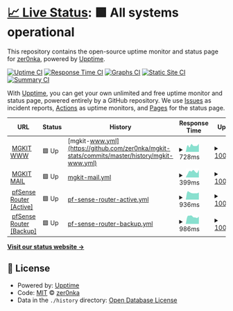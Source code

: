 # [📈 Live Status](https://zer0nka.github.io/mgkit-stats): <!--live status--> **🟩 All systems operational**

This repository contains the open-source uptime monitor and status page for [zer0nka](https://zer0nka.github.io/mgkit-stats), powered by [Upptime](https://github.com/upptime/upptime).

[![Uptime CI](https://github.com/koj-co/upptime/workflows/Uptime%20CI/badge.svg)](https://github.com/koj-co/upptime/actions?query=workflow%3A%22Uptime+CI%22)
[![Response Time CI](https://github.com/koj-co/upptime/workflows/Response%20Time%20CI/badge.svg)](https://github.com/koj-co/upptime/actions?query=workflow%3A%22Response+Time+CI%22)
[![Graphs CI](https://github.com/koj-co/upptime/workflows/Graphs%20CI/badge.svg)](https://github.com/koj-co/upptime/actions?query=workflow%3A%22Graphs+CI%22)
[![Static Site CI](https://github.com/koj-co/upptime/workflows/Static%20Site%20CI/badge.svg)](https://github.com/koj-co/upptime/actions?query=workflow%3A%22Static+Site+CI%22)
[![Summary CI](https://github.com/koj-co/upptime/workflows/Summary%20CI/badge.svg)](https://github.com/koj-co/upptime/actions?query=workflow%3A%22Summary+CI%22)

With [Upptime](https://upptime.js.org), you can get your own unlimited and free uptime monitor and status page, powered entirely by a GitHub repository. We use [Issues](https://github.com/zer0nka/mgkit-stats/issues) as incident reports, [Actions](https://github.com/zer0nka/mgkit-stats/actions) as uptime monitors, and [Pages](https://zer0nka.github.io/mgkit-stats) for the status page.

<!--start: status pages-->
<!-- This summary is generated by Upptime (https://github.com/upptime/upptime) -->
<!-- Do not edit this manually, your changes will be overwritten -->
<!-- prettier-ignore -->
| URL | Status | History | Response Time | Uptime |
| --- | ------ | ------- | ------------- | ------ |
| <img alt="" src="https://favicons.githubusercontent.com/www.mgkit.ru" height="13"> [MGKIT WWW](http://www.mgkit.ru) | 🟩 Up | [mgkit-www.yml](https://github.com/zer0nka/mgkit-stats/commits/master/history/mgkit-www.yml) | <details><summary><img alt="Response time graph" src="./graphs/mgkit-www/response-time-week.png" height="20"> 728ms</summary><br><a href="https://status.mgkit.ru/history/mgkit-www"><img alt="Response time 758" src="https://img.shields.io/endpoint?url=https%3A%2F%2Fraw.githubusercontent.com%2Fzer0nka%2Fmgkit-stats%2Fmaster%2Fapi%2Fmgkit-www%2Fresponse-time.json"></a><br><a href="https://status.mgkit.ru/history/mgkit-www"><img alt="24-hour response time 912" src="https://img.shields.io/endpoint?url=https%3A%2F%2Fraw.githubusercontent.com%2Fzer0nka%2Fmgkit-stats%2Fmaster%2Fapi%2Fmgkit-www%2Fresponse-time-day.json"></a><br><a href="https://status.mgkit.ru/history/mgkit-www"><img alt="7-day response time 728" src="https://img.shields.io/endpoint?url=https%3A%2F%2Fraw.githubusercontent.com%2Fzer0nka%2Fmgkit-stats%2Fmaster%2Fapi%2Fmgkit-www%2Fresponse-time-week.json"></a><br><a href="https://status.mgkit.ru/history/mgkit-www"><img alt="30-day response time 758" src="https://img.shields.io/endpoint?url=https%3A%2F%2Fraw.githubusercontent.com%2Fzer0nka%2Fmgkit-stats%2Fmaster%2Fapi%2Fmgkit-www%2Fresponse-time-month.json"></a><br><a href="https://status.mgkit.ru/history/mgkit-www"><img alt="1-year response time 758" src="https://img.shields.io/endpoint?url=https%3A%2F%2Fraw.githubusercontent.com%2Fzer0nka%2Fmgkit-stats%2Fmaster%2Fapi%2Fmgkit-www%2Fresponse-time-year.json"></a></details> | <details><summary><a href="https://status.mgkit.ru/history/mgkit-www">100.00%</a></summary><a href="https://status.mgkit.ru/history/mgkit-www"><img alt="All-time uptime 100.00%" src="https://img.shields.io/endpoint?url=https%3A%2F%2Fraw.githubusercontent.com%2Fzer0nka%2Fmgkit-stats%2Fmaster%2Fapi%2Fmgkit-www%2Fuptime.json"></a><br><a href="https://status.mgkit.ru/history/mgkit-www"><img alt="24-hour uptime 100.00%" src="https://img.shields.io/endpoint?url=https%3A%2F%2Fraw.githubusercontent.com%2Fzer0nka%2Fmgkit-stats%2Fmaster%2Fapi%2Fmgkit-www%2Fuptime-day.json"></a><br><a href="https://status.mgkit.ru/history/mgkit-www"><img alt="7-day uptime 100.00%" src="https://img.shields.io/endpoint?url=https%3A%2F%2Fraw.githubusercontent.com%2Fzer0nka%2Fmgkit-stats%2Fmaster%2Fapi%2Fmgkit-www%2Fuptime-week.json"></a><br><a href="https://status.mgkit.ru/history/mgkit-www"><img alt="30-day uptime 100.00%" src="https://img.shields.io/endpoint?url=https%3A%2F%2Fraw.githubusercontent.com%2Fzer0nka%2Fmgkit-stats%2Fmaster%2Fapi%2Fmgkit-www%2Fuptime-month.json"></a><br><a href="https://status.mgkit.ru/history/mgkit-www"><img alt="1-year uptime 100.00%" src="https://img.shields.io/endpoint?url=https%3A%2F%2Fraw.githubusercontent.com%2Fzer0nka%2Fmgkit-stats%2Fmaster%2Fapi%2Fmgkit-www%2Fuptime-year.json"></a></details>
| <img alt="" src="https://mail.google.com/favicon.ico" height="13"> [MGKIT MAIL](http://mail.mgkit.ru) | 🟩 Up | [mgkit-mail.yml](https://github.com/zer0nka/mgkit-stats/commits/master/history/mgkit-mail.yml) | <details><summary><img alt="Response time graph" src="./graphs/mgkit-mail/response-time-week.png" height="20"> 399ms</summary><br><a href="https://status.mgkit.ru/history/mgkit-mail"><img alt="Response time 408" src="https://img.shields.io/endpoint?url=https%3A%2F%2Fraw.githubusercontent.com%2Fzer0nka%2Fmgkit-stats%2Fmaster%2Fapi%2Fmgkit-mail%2Fresponse-time.json"></a><br><a href="https://status.mgkit.ru/history/mgkit-mail"><img alt="24-hour response time 504" src="https://img.shields.io/endpoint?url=https%3A%2F%2Fraw.githubusercontent.com%2Fzer0nka%2Fmgkit-stats%2Fmaster%2Fapi%2Fmgkit-mail%2Fresponse-time-day.json"></a><br><a href="https://status.mgkit.ru/history/mgkit-mail"><img alt="7-day response time 399" src="https://img.shields.io/endpoint?url=https%3A%2F%2Fraw.githubusercontent.com%2Fzer0nka%2Fmgkit-stats%2Fmaster%2Fapi%2Fmgkit-mail%2Fresponse-time-week.json"></a><br><a href="https://status.mgkit.ru/history/mgkit-mail"><img alt="30-day response time 408" src="https://img.shields.io/endpoint?url=https%3A%2F%2Fraw.githubusercontent.com%2Fzer0nka%2Fmgkit-stats%2Fmaster%2Fapi%2Fmgkit-mail%2Fresponse-time-month.json"></a><br><a href="https://status.mgkit.ru/history/mgkit-mail"><img alt="1-year response time 408" src="https://img.shields.io/endpoint?url=https%3A%2F%2Fraw.githubusercontent.com%2Fzer0nka%2Fmgkit-stats%2Fmaster%2Fapi%2Fmgkit-mail%2Fresponse-time-year.json"></a></details> | <details><summary><a href="https://status.mgkit.ru/history/mgkit-mail">100.00%</a></summary><a href="https://status.mgkit.ru/history/mgkit-mail"><img alt="All-time uptime 100.00%" src="https://img.shields.io/endpoint?url=https%3A%2F%2Fraw.githubusercontent.com%2Fzer0nka%2Fmgkit-stats%2Fmaster%2Fapi%2Fmgkit-mail%2Fuptime.json"></a><br><a href="https://status.mgkit.ru/history/mgkit-mail"><img alt="24-hour uptime 100.00%" src="https://img.shields.io/endpoint?url=https%3A%2F%2Fraw.githubusercontent.com%2Fzer0nka%2Fmgkit-stats%2Fmaster%2Fapi%2Fmgkit-mail%2Fuptime-day.json"></a><br><a href="https://status.mgkit.ru/history/mgkit-mail"><img alt="7-day uptime 100.00%" src="https://img.shields.io/endpoint?url=https%3A%2F%2Fraw.githubusercontent.com%2Fzer0nka%2Fmgkit-stats%2Fmaster%2Fapi%2Fmgkit-mail%2Fuptime-week.json"></a><br><a href="https://status.mgkit.ru/history/mgkit-mail"><img alt="30-day uptime 100.00%" src="https://img.shields.io/endpoint?url=https%3A%2F%2Fraw.githubusercontent.com%2Fzer0nka%2Fmgkit-stats%2Fmaster%2Fapi%2Fmgkit-mail%2Fuptime-month.json"></a><br><a href="https://status.mgkit.ru/history/mgkit-mail"><img alt="1-year uptime 100.00%" src="https://img.shields.io/endpoint?url=https%3A%2F%2Fraw.githubusercontent.com%2Fzer0nka%2Fmgkit-stats%2Fmaster%2Fapi%2Fmgkit-mail%2Fuptime-year.json"></a></details>
| <img alt="" src="https://www.pfsense.org/favicon.ico" height="13"> [pfSense Router [Active]](https://pf01.mgkit.ru) | 🟩 Up | [pf-sense-router-active.yml](https://github.com/zer0nka/mgkit-stats/commits/master/history/pf-sense-router-active.yml) | <details><summary><img alt="Response time graph" src="./graphs/pf-sense-router-active/response-time-week.png" height="20"> 936ms</summary><br><a href="https://status.mgkit.ru/history/pf-sense-router-active"><img alt="Response time 1018" src="https://img.shields.io/endpoint?url=https%3A%2F%2Fraw.githubusercontent.com%2Fzer0nka%2Fmgkit-stats%2Fmaster%2Fapi%2Fpf-sense-router-active%2Fresponse-time.json"></a><br><a href="https://status.mgkit.ru/history/pf-sense-router-active"><img alt="24-hour response time 957" src="https://img.shields.io/endpoint?url=https%3A%2F%2Fraw.githubusercontent.com%2Fzer0nka%2Fmgkit-stats%2Fmaster%2Fapi%2Fpf-sense-router-active%2Fresponse-time-day.json"></a><br><a href="https://status.mgkit.ru/history/pf-sense-router-active"><img alt="7-day response time 936" src="https://img.shields.io/endpoint?url=https%3A%2F%2Fraw.githubusercontent.com%2Fzer0nka%2Fmgkit-stats%2Fmaster%2Fapi%2Fpf-sense-router-active%2Fresponse-time-week.json"></a><br><a href="https://status.mgkit.ru/history/pf-sense-router-active"><img alt="30-day response time 1018" src="https://img.shields.io/endpoint?url=https%3A%2F%2Fraw.githubusercontent.com%2Fzer0nka%2Fmgkit-stats%2Fmaster%2Fapi%2Fpf-sense-router-active%2Fresponse-time-month.json"></a><br><a href="https://status.mgkit.ru/history/pf-sense-router-active"><img alt="1-year response time 1018" src="https://img.shields.io/endpoint?url=https%3A%2F%2Fraw.githubusercontent.com%2Fzer0nka%2Fmgkit-stats%2Fmaster%2Fapi%2Fpf-sense-router-active%2Fresponse-time-year.json"></a></details> | <details><summary><a href="https://status.mgkit.ru/history/pf-sense-router-active">100.00%</a></summary><a href="https://status.mgkit.ru/history/pf-sense-router-active"><img alt="All-time uptime 100.00%" src="https://img.shields.io/endpoint?url=https%3A%2F%2Fraw.githubusercontent.com%2Fzer0nka%2Fmgkit-stats%2Fmaster%2Fapi%2Fpf-sense-router-active%2Fuptime.json"></a><br><a href="https://status.mgkit.ru/history/pf-sense-router-active"><img alt="24-hour uptime 100.00%" src="https://img.shields.io/endpoint?url=https%3A%2F%2Fraw.githubusercontent.com%2Fzer0nka%2Fmgkit-stats%2Fmaster%2Fapi%2Fpf-sense-router-active%2Fuptime-day.json"></a><br><a href="https://status.mgkit.ru/history/pf-sense-router-active"><img alt="7-day uptime 100.00%" src="https://img.shields.io/endpoint?url=https%3A%2F%2Fraw.githubusercontent.com%2Fzer0nka%2Fmgkit-stats%2Fmaster%2Fapi%2Fpf-sense-router-active%2Fuptime-week.json"></a><br><a href="https://status.mgkit.ru/history/pf-sense-router-active"><img alt="30-day uptime 100.00%" src="https://img.shields.io/endpoint?url=https%3A%2F%2Fraw.githubusercontent.com%2Fzer0nka%2Fmgkit-stats%2Fmaster%2Fapi%2Fpf-sense-router-active%2Fuptime-month.json"></a><br><a href="https://status.mgkit.ru/history/pf-sense-router-active"><img alt="1-year uptime 100.00%" src="https://img.shields.io/endpoint?url=https%3A%2F%2Fraw.githubusercontent.com%2Fzer0nka%2Fmgkit-stats%2Fmaster%2Fapi%2Fpf-sense-router-active%2Fuptime-year.json"></a></details>
| <img alt="" src="https://www.pfsense.org/favicon.ico" height="13"> [pfSense Router [Backup]](https://pf02.mgkit.ru) | 🟩 Up | [pf-sense-router-backup.yml](https://github.com/zer0nka/mgkit-stats/commits/master/history/pf-sense-router-backup.yml) | <details><summary><img alt="Response time graph" src="./graphs/pf-sense-router-backup/response-time-week.png" height="20"> 986ms</summary><br><a href="https://status.mgkit.ru/history/pf-sense-router-backup"><img alt="Response time 1047" src="https://img.shields.io/endpoint?url=https%3A%2F%2Fraw.githubusercontent.com%2Fzer0nka%2Fmgkit-stats%2Fmaster%2Fapi%2Fpf-sense-router-backup%2Fresponse-time.json"></a><br><a href="https://status.mgkit.ru/history/pf-sense-router-backup"><img alt="24-hour response time 976" src="https://img.shields.io/endpoint?url=https%3A%2F%2Fraw.githubusercontent.com%2Fzer0nka%2Fmgkit-stats%2Fmaster%2Fapi%2Fpf-sense-router-backup%2Fresponse-time-day.json"></a><br><a href="https://status.mgkit.ru/history/pf-sense-router-backup"><img alt="7-day response time 986" src="https://img.shields.io/endpoint?url=https%3A%2F%2Fraw.githubusercontent.com%2Fzer0nka%2Fmgkit-stats%2Fmaster%2Fapi%2Fpf-sense-router-backup%2Fresponse-time-week.json"></a><br><a href="https://status.mgkit.ru/history/pf-sense-router-backup"><img alt="30-day response time 1047" src="https://img.shields.io/endpoint?url=https%3A%2F%2Fraw.githubusercontent.com%2Fzer0nka%2Fmgkit-stats%2Fmaster%2Fapi%2Fpf-sense-router-backup%2Fresponse-time-month.json"></a><br><a href="https://status.mgkit.ru/history/pf-sense-router-backup"><img alt="1-year response time 1047" src="https://img.shields.io/endpoint?url=https%3A%2F%2Fraw.githubusercontent.com%2Fzer0nka%2Fmgkit-stats%2Fmaster%2Fapi%2Fpf-sense-router-backup%2Fresponse-time-year.json"></a></details> | <details><summary><a href="https://status.mgkit.ru/history/pf-sense-router-backup">100.00%</a></summary><a href="https://status.mgkit.ru/history/pf-sense-router-backup"><img alt="All-time uptime 100.00%" src="https://img.shields.io/endpoint?url=https%3A%2F%2Fraw.githubusercontent.com%2Fzer0nka%2Fmgkit-stats%2Fmaster%2Fapi%2Fpf-sense-router-backup%2Fuptime.json"></a><br><a href="https://status.mgkit.ru/history/pf-sense-router-backup"><img alt="24-hour uptime 100.00%" src="https://img.shields.io/endpoint?url=https%3A%2F%2Fraw.githubusercontent.com%2Fzer0nka%2Fmgkit-stats%2Fmaster%2Fapi%2Fpf-sense-router-backup%2Fuptime-day.json"></a><br><a href="https://status.mgkit.ru/history/pf-sense-router-backup"><img alt="7-day uptime 100.00%" src="https://img.shields.io/endpoint?url=https%3A%2F%2Fraw.githubusercontent.com%2Fzer0nka%2Fmgkit-stats%2Fmaster%2Fapi%2Fpf-sense-router-backup%2Fuptime-week.json"></a><br><a href="https://status.mgkit.ru/history/pf-sense-router-backup"><img alt="30-day uptime 100.00%" src="https://img.shields.io/endpoint?url=https%3A%2F%2Fraw.githubusercontent.com%2Fzer0nka%2Fmgkit-stats%2Fmaster%2Fapi%2Fpf-sense-router-backup%2Fuptime-month.json"></a><br><a href="https://status.mgkit.ru/history/pf-sense-router-backup"><img alt="1-year uptime 100.00%" src="https://img.shields.io/endpoint?url=https%3A%2F%2Fraw.githubusercontent.com%2Fzer0nka%2Fmgkit-stats%2Fmaster%2Fapi%2Fpf-sense-router-backup%2Fuptime-year.json"></a></details>

<!--end: status pages-->

[**Visit our status website →**](https://zer0nka.github.io/mgkit-stats)

## 📄 License

- Powered by: [Upptime](https://github.com/upptime/upptime)
- Code: [MIT](./LICENSE) © [zer0nka](https://zer0nka.github.io/mgkit-stats)
- Data in the `./history` directory: [Open Database License](https://opendatacommons.org/licenses/odbl/1-0/)
